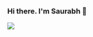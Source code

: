 ### Hi there. I'm Saurabh 👋

![](https://github-readme-stats.vercel.app/api?username=saurabh-aug&show_icons=true&count_private=true)
